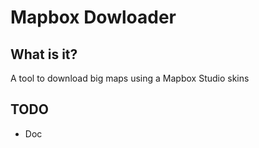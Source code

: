 # Mapbox Dowloader
## What is it?
A tool to download big maps using a Mapbox Studio skins


## TODO
- Doc